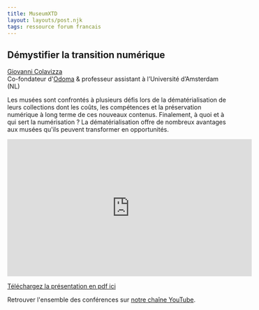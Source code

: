 ```yaml
---
title: MuseumXTD  
layout: layouts/post.njk
tags: ressource forum francais
---
```

## Démystifier la transition numérique

[Giovanni Colavizza](https://www.linkedin.com/in/giovanni-colavizza-850b3342/)   
Co-fondateur d'[Odoma](https://www.odoma.ch/) & professeur assistant à l’Université d’Amsterdam (NL)

Les musées sont confrontés à plusieurs défis lors de la dématérialisation de leurs collections dont les coûts, les compétences et la préservation numérique à long terme de ces nouveaux contenus. Finalement, à quoi et à qui sert la numérisation ? La dématérialisation offre de nombreux avantages aux musées qu'ils peuvent transformer en opportunités.  

<iframe width="560" height="315" src="https://www.youtube.com/embed/q-6Jm4_HJAw" title="YouTube video player" frameborder="0" allow="accelerometer; autoplay; clipboard-write; encrypted-media; gyroscope; picture-in-picture" allowfullscreen></iframe>
  
[Téléchargez la présentation en pdf ici](https://kdrive.infomaniak.com/app/share/131928/13b1af9a-a259-4372-88af-ad381cd1a452)
    
Retrouver l'ensemble des conférences sur [notre chaîne YouTube](https://www.youtube.com/channel/UCTZJM5WsXDkH8QgMdACUNyw).  
